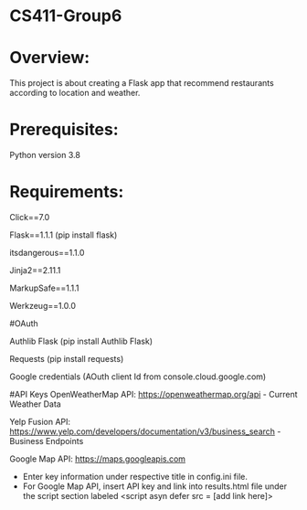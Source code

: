 # CS411-Group6

# Overview:

This project is about creating a Flask app that recommend restaurants according to location and weather.

# Prerequisites:

Python version 3.8

# Requirements:

Click==7.0

Flask==1.1.1 (pip install flask)

itsdangerous==1.1.0

Jinja2==2.11.1

MarkupSafe==1.1.1

Werkzeug==1.0.0

#OAuth

Authlib Flask (pip install Authlib Flask)

Requests (pip install requests)

Google credentials (AOuth client Id from console.cloud.google.com)

#API Keys
OpenWeatherMap API:
https://openweathermap.org/api - Current Weather Data

Yelp Fusion API:
https://www.yelp.com/developers/documentation/v3/business_search -  Business Endpoints

Google Map API:
https://maps.googleapis.com

- Enter key information under respective title in config.ini file. 
- For Google Map API, insert API key and link into results.html file under the script section labeled <script asyn defer src = [add link here]>
